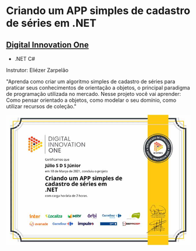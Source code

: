 # Criando um APP simples de cadastro de séries em .NET
## [Digital Innovation One](https://web.digitalinnovation.one/)

* .NET C#

Instrutor: Eliézer Zarpelão

"Aprenda como criar um algoritmo simples de cadastro de séries para praticar seus conhecimentos de orientação a objetos, o principal paradigma de programação utilizada no mercado. Nesse projeto você vai aprender: Como pensar orientado a objetos, como modelar o seu domínio, como utilizar recursos de coleção."

![Meu Certificado](certificate/certificate.jpg)
